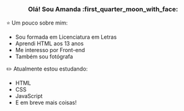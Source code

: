 <h3 align="center">Olá! Sou Amanda :first_quarter_moon_with_face:</h3>

:star: Um pouco sobre mim:
* Sou formada em Licenciatura em Letras
* Aprendi HTML aos 13 anos
* Me interesso por Front-end
* Também sou fotógrafa

:pencil2: Atualmente estou estudando:
* HTML
* CSS
* JavaScript
* E em breve mais coisas! 
